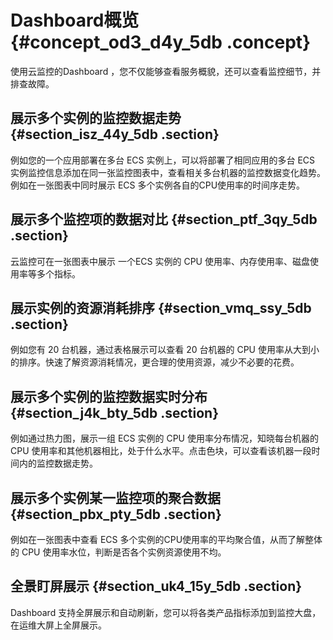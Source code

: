# Dashboard概览 {#concept_od3_d4y_5db .concept}

使用云监控的Dashboard ，您不仅能够查看服务概貌，还可以查看监控细节，并排查故障。

## 展示多个实例的监控数据走势 {#section_isz_44y_5db .section}

例如您的一个应用部署在多台 ECS 实例上，可以将部署了相同应用的多台 ECS 实例监控信息添加在同一张监控图表中，查看相关多台机器的监控数据变化趋势。 例如在一张图表中同时展示 ECS 多个实例各自的CPU使用率的时间序走势。

## 展示多个监控项的数据对比 {#section_ptf_3qy_5db .section}

云监控可在一张图表中展示 一个ECS 实例的 CPU 使用率、内存使用率、磁盘使用率等多个指标。

## 展示实例的资源消耗排序 {#section_vmq_ssy_5db .section}

例如您有 20 台机器，通过表格展示可以查看 20 台机器的 CPU 使用率从大到小的排序。快速了解资源消耗情况，更合理的使用资源，减少不必要的花费。

## 展示多个实例的监控数据实时分布 {#section_j4k_bty_5db .section}

例如通过热力图，展示一组 ECS 实例的 CPU 使用率分布情况，知晓每台机器的 CPU 使用率和其他机器相比，处于什么水平。点击色块，可以查看该机器一段时间内的监控数据走势。

## 展示多个实例某一监控项的聚合数据 {#section_pbx_pty_5db .section}

例如在一张图表中查看 ECS 多个实例的CPU使用率的平均聚合值，从而了解整体的 CPU 使用率水位，判断是否各个实例资源使用不均。

## 全景盯屏展示 {#section_uk4_15y_5db .section}

Dashboard 支持全屏展示和自动刷新，您可以将各类产品指标添加到监控大盘，在运维大屏上全屏展示。

